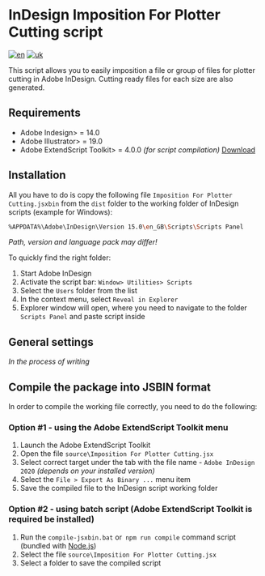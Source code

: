 # InDesign Imposition For Plotter Cutting script
[![en](https://img.shields.io/badge/language-english-red?style=for-the-badge)](https://github.com/jonatasemidio/multilanguage-readme-pattern/blob/master/readme.md)
[![uk](https://img.shields.io/badge/%D0%BC%D0%BE%D0%B2%D0%B0-%D1%83%D0%BA%D1%80%D0%B0%D1%97%D0%BD%D1%81%D1%8C%D0%BA%D0%B0-yellow?style=for-the-badge)](https://github.com/sergii-nosachenko/AdobeIndesign-Plotter-Imposition/blob/master/readme-uk.md)

This script allows you to easily imposition a file or group of files for plotter cutting in Adobe InDesign. Cutting ready files for each size are also generated.

## Requirements

* Adobe Indesign> = 14.0
* Adobe Illustrator> = 19.0
* Adobe ExtendScript Toolkit> = 4.0.0 *(for script compilation)* [Download](https://github.com/Adobe-CEP/CEP-Resources/tree/master/ExtendScript-Toolkit)

## Installation

All you have to do is copy the following file `Imposition For Plotter Cutting.jsxbin` from the `dist` folder to the working folder of InDesign scripts (example for Windows):

```bash
%APPDATA%\Adobe\InDesign\Version 15.0\en_GB\Scripts\Scripts Panel
```

*Path, version and language pack may differ!*

To quickly find the right folder:

1. Start Adobe InDesign
2. Activate the script bar: `Window> Utilities> Scripts`
3. Select the `Users` folder from the list
4. In the context menu, select `Reveal in Explorer`
5. Explorer window will open, where you need to navigate to the folder `Scripts Panel` and paste script inside

## General settings

*In the process of writing*

## Compile the package into JSBIN format

In order to compile the working file correctly, you need to do the following:

### Option #1 - using the Adobe ExtendScript Toolkit menu

1. Launch the Adobe ExtendScript Toolkit
2. Open the file `source\Imposition For Plotter Cutting.jsx`
3. Select correct target under the tab with the file name - `Adobe InDesign 2020` *(depends on your installed version)*
4. Select the `File > Export As Binary ...` menu item
5. Save the compiled file to the InDesign script working folder

### Option #2 - using batch script (Adobe ExtendScript Toolkit is required be installed)

1. Run the `compile-jsxbin.bat` or` npm run compile` command script (bundled with [Node.js](https://nodejs.org/))
2. Select the file `source\Imposition For Plotter Cutting.jsx`
3. Select a folder to save the compiled script